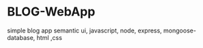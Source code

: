 # BLOG-WebApp
 simple blog app  semantic ui, javascript, node, express, mongoose-database, html ,css
